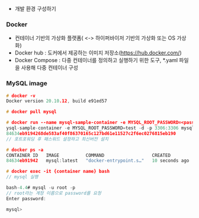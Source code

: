 -   개발 환경 구성하기

### Docker

-   컨테이너 기반의 가상화 플랫폼( <-> 하이퍼바이저 기반의 가상화 또는 OS 가상화)
-   Docker hub : 도커에서 제공하는 이미지 저장소(https://hub.docker.com/)
-   Docker Compose : 다중 컨테이너를 정의하고 실행하기 위한 도구, \*.yaml 파일을 사용해 다중 컨테이너 구성

### MySQL image

```c
# docker -v
Docker version 20.10.12, build e91ed57

# docker pull mysql

# docker run --name mysql-sample-container -e MYSQL_ROOT_PASSWORD=<password> -d -p 3306:3306 mysql:{version}
ysql-sample-container -e MYSQL_ROOT_PASSWORD=test -d -p 3306:3306 mysql:latest
84634eb9194268de583af40f86370165c127bd61e11527c2f6ec0276815eb190
// 포트포워딩 후 패스워드 설정하고 최신버전 설치

# docker ps -a
CONTAINER ID   IMAGE          COMMAND                  CREATED          STATUS         PORTS                               NAMES
84634eb91942   mysql:latest   "docker-entrypoint.s…"   10 seconds ago   Up 9 seconds   0.0.0.0:3306->3306/tcp, 33060/tcp   mysql-sample-container

# docker exec -it {container name} bash
// mysql 실행

bash-4.4# mysql -u root -p
// root라는 계정 이름으로 password를 요청
Enter password:

mysql>
```
